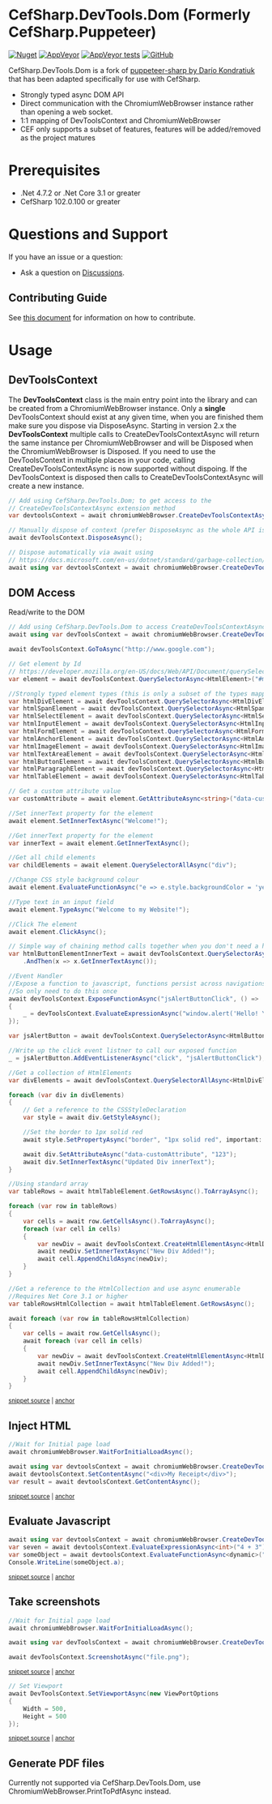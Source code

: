# CefSharp.DevTools.Dom (Formerly CefSharp.Puppeteer)

[![Nuget](https://img.shields.io/nuget/v/CefSharp.DevTools.Dom?style=for-the-badge)](https://www.nuget.org/packages/CefSharp.DevTools.Dom/)
[![AppVeyor](https://img.shields.io/appveyor/build/cefsharp/CefSharp.DevTools.Dom?style=for-the-badge)](https://ci.appveyor.com/project/cefsharp/CefSharp.DevTools.Dom)
[![AppVeyor tests](https://img.shields.io/appveyor/tests/cefsharp/CefSharp.DevTools.Dom?style=for-the-badge)](https://ci.appveyor.com/project/cefsharp/CefSharp.DevTools.Dom/build/tests)
[![GitHub](https://img.shields.io/github/license/cefsharp/CefSharp.DevTools.Dom?style=for-the-badge)](https://github.com/cefsharp/CefSharp.DevTools.Dom/blob/main/LICENSE)

CefSharp.DevTools.Dom is a fork of [puppeteer-sharp by Darío Kondratiuk](https://github.com/hardkoded/puppeteer-sharp) that has been adapted specifically for use with CefSharp.
- Strongly typed async DOM API
- Direct communication with the ChromiumWebBrowser instance rather than opening a web socket.
- 1:1 mapping of DevToolsContext and ChromiumWebBrowser
- CEF only supports a subset of features, features will be added/removed as the project matures

# Prerequisites

 * .Net 4.7.2 or .Net Core 3.1 or greater
 * CefSharp 102.0.100 or greater

# Questions and Support

If you have an issue or a question:

* Ask a question on [Discussions](https://github.com/cefsharp/CefSharp.DevTools.Dom/discussions).

## Contributing Guide

See [this document](CONTRIBUTING.md) for information on how to contribute.

# Usage

## DevToolsContext

The **DevToolsContext** class is the main entry point into the library and can be created from a
ChromiumWebBrowser instance.
Only a **single** DevToolsContext should exist at any given time, when you are finished them make sure you
dispose via DisposeAsync.
Starting in version 2.x the **DevToolsContext** multiple calls to CreateDevToolsContextAsync will return the same
instance per ChromiumWebBrowser and will be Disposed when the ChromiumWebBrowser is Disposed. If you need to use
the DevToolsContext in multiple places in your code, calling CreateDevToolsContextAsync is now supported without dispoing.
If the DevToolsContext is disposed then calls to CreateDevToolsContextAsync will create a new instance.

```c#
// Add using CefSharp.DevTools.Dom; to get access to the
// CreateDevToolsContextAsync extension method
var devtoolsContext = await chromiumWebBrowser.CreateDevToolsContextAsync();

// Manually dispose of context (prefer DisposeAsync as the whole API is async)
await devToolsContext.DisposeAsync();
```

```c#
// Dispose automatically via await using
// https://docs.microsoft.com/en-us/dotnet/standard/garbage-collection/implementing-disposeasync#using-async-disposable
await using var devtoolsContext = await chromiumWebBrowser.CreateDevToolsContextAsync();
```

## DOM Access

Read/write to the DOM
<!-- snippet: QuerySelector -->
<a id='snippet-queryselector'></a>
```cs
// Add using CefSharp.DevTools.Dom to access CreateDevToolsContextAsync and related extension methods.
await using var devToolsContext = await chromiumWebBrowser.CreateDevToolsContextAsync();

await devToolsContext.GoToAsync("http://www.google.com");

// Get element by Id
// https://developer.mozilla.org/en-US/docs/Web/API/Document/querySelector
var element = await devToolsContext.QuerySelectorAsync<HtmlElement>("#myElementId");

//Strongly typed element types (this is only a subset of the types mapped)
var htmlDivElement = await devToolsContext.QuerySelectorAsync<HtmlDivElement>("#myDivElementId");
var htmlSpanElement = await devToolsContext.QuerySelectorAsync<HtmlSpanElement>("#mySpanElementId");
var htmlSelectElement = await devToolsContext.QuerySelectorAsync<HtmlSelectElement>("#mySelectElementId");
var htmlInputElement = await devToolsContext.QuerySelectorAsync<HtmlInputElement>("#myInputElementId");
var htmlFormElement = await devToolsContext.QuerySelectorAsync<HtmlFormElement>("#myFormElementId");
var htmlAnchorElement = await devToolsContext.QuerySelectorAsync<HtmlAnchorElement>("#myAnchorElementId");
var htmlImageElement = await devToolsContext.QuerySelectorAsync<HtmlImageElement>("#myImageElementId");
var htmlTextAreaElement = await devToolsContext.QuerySelectorAsync<HtmlImageElement>("#myTextAreaElementId");
var htmlButtonElement = await devToolsContext.QuerySelectorAsync<HtmlButtonElement>("#myButtonElementId");
var htmlParagraphElement = await devToolsContext.QuerySelectorAsync<HtmlParagraphElement>("#myParagraphElementId");
var htmlTableElement = await devToolsContext.QuerySelectorAsync<HtmlTableElement>("#myTableElementId");

// Get a custom attribute value
var customAttribute = await element.GetAttributeAsync<string>("data-customAttribute");

//Set innerText property for the element
await element.SetInnerTextAsync("Welcome!");

//Get innerText property for the element
var innerText = await element.GetInnerTextAsync();

//Get all child elements
var childElements = await element.QuerySelectorAllAsync("div");

//Change CSS style background colour
await element.EvaluateFunctionAsync("e => e.style.backgroundColor = 'yellow'");

//Type text in an input field
await element.TypeAsync("Welcome to my Website!");

//Click The element
await element.ClickAsync();

// Simple way of chaining method calls together when you don't need a handle to the HtmlElement
var htmlButtonElementInnerText = await devToolsContext.QuerySelectorAsync<HtmlButtonElement>("#myButtonElementId")
    .AndThen(x => x.GetInnerTextAsync());

//Event Handler
//Expose a function to javascript, functions persist across navigations
//So only need to do this once
await devToolsContext.ExposeFunctionAsync("jsAlertButtonClick", () =>
{
    _ = devToolsContext.EvaluateExpressionAsync("window.alert('Hello! You invoked window.alert()');");
});

var jsAlertButton = await devToolsContext.QuerySelectorAsync<HtmlButtonElement>("#jsAlertButton");

//Write up the click event listner to call our exposed function
_ = jsAlertButton.AddEventListenerAsync("click", "jsAlertButtonClick");

//Get a collection of HtmlElements
var divElements = await devToolsContext.QuerySelectorAllAsync<HtmlDivElement>("div");

foreach (var div in divElements)
{
    // Get a reference to the CSSStyleDeclaration
    var style = await div.GetStyleAsync();

    //Set the border to 1px solid red
    await style.SetPropertyAsync("border", "1px solid red", important: true);

    await div.SetAttributeAsync("data-customAttribute", "123");
    await div.SetInnerTextAsync("Updated Div innerText");
}

//Using standard array
var tableRows = await htmlTableElement.GetRowsAsync().ToArrayAsync();

foreach (var row in tableRows)
{
    var cells = await row.GetCellsAsync().ToArrayAsync();
    foreach (var cell in cells)
    {
        var newDiv = await devToolsContext.CreateHtmlElementAsync<HtmlDivElement>("div");
        await newDiv.SetInnerTextAsync("New Div Added!");
        await cell.AppendChildAsync(newDiv);
    }
}

//Get a reference to the HtmlCollection and use async enumerable
//Requires Net Core 3.1 or higher
var tableRowsHtmlCollection = await htmlTableElement.GetRowsAsync();

await foreach (var row in tableRowsHtmlCollection)
{
    var cells = await row.GetCellsAsync();
    await foreach (var cell in cells)
    {
        var newDiv = await devToolsContext.CreateHtmlElementAsync<HtmlDivElement>("div");
        await newDiv.SetInnerTextAsync("New Div Added!");
        await cell.AppendChildAsync(newDiv);
    }
}
```
<sup><a href='/lib/PuppeteerSharp.Tests/QuerySelectorTests/DevToolsContextQuerySelectorTests.cs#L22-L128' title='Snippet source file'>snippet source</a> | <a href='#snippet-queryselector' title='Start of snippet'>anchor</a></sup>
<!-- endSnippet -->

## Inject HTML
<!-- snippet: SetContentAsync -->
<a id='snippet-setcontentasync'></a>
```cs
//Wait for Initial page load
await chromiumWebBrowser.WaitForInitialLoadAsync();

await using var devtoolsContext = await chromiumWebBrowser.CreateDevToolsContextAsync();
await devtoolsContext.SetContentAsync("<div>My Receipt</div>");
var result = await devtoolsContext.GetContentAsync();
```
<sup><a href='/lib/PuppeteerSharp.Tests/DevToolsContextTests/SetContentTests.cs#L25-L33' title='Snippet source file'>snippet source</a> | <a href='#snippet-setcontentasync' title='Start of snippet'>anchor</a></sup>
<!-- endSnippet -->

## Evaluate Javascript

<!-- snippet: Evaluate -->
<a id='snippet-evaluate'></a>
```cs
await using var devtoolsContext = await chromiumWebBrowser.CreateDevToolsContextAsync();
var seven = await devtoolsContext.EvaluateExpressionAsync<int>("4 + 3");
var someObject = await devtoolsContext.EvaluateFunctionAsync<dynamic>("(value) => ({a: value})", 5);
Console.WriteLine(someObject.a);
```
<sup><a href='/lib/PuppeteerSharp.Tests/QuerySelectorTests/ElementHandleQuerySelectorEvalTests.cs#L21-L26' title='Snippet source file'>snippet source</a> | <a href='#snippet-evaluate' title='Start of snippet'>anchor</a></sup>
<!-- endSnippet -->

## Take screenshots

<!-- snippet: Screenshot -->
<a id='snippet-screenshot'></a>
```cs
//Wait for Initial page load
await chromiumWebBrowser.WaitForInitialLoadAsync();

await using var devToolsContext = await chromiumWebBrowser.CreateDevToolsContextAsync();

await devToolsContext.ScreenshotAsync("file.png");
```
<sup><a href='/lib/PuppeteerSharp.Tests/ScreenshotTests/ElementHandleScreenshotTests.cs#L23-L30' title='Snippet source file'>snippet source</a> | <a href='#snippet-screenshot' title='Start of snippet'>anchor</a></sup>
<!-- endSnippet -->

<!-- snippet: SetViewportAsync -->
<a id='snippet-setviewportasync'></a>
```cs
// Set Viewport
await DevToolsContext.SetViewportAsync(new ViewPortOptions
{
    Width = 500,
    Height = 500
});
```
<sup><a href='/lib/PuppeteerSharp.Tests/ScreenshotTests/ElementHandleScreenshotTests.cs#L37-L44' title='Snippet source file'>snippet source</a> | <a href='#snippet-setviewportasync' title='Start of snippet'>anchor</a></sup>
<!-- endSnippet -->

## Generate PDF files

Currently not supported via CefSharp.DevTools.Dom, use ChromiumWebBrowser.PrintToPdfAsync instead.
